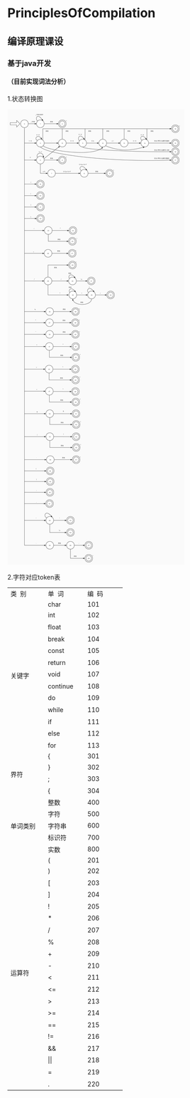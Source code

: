 # PrinciplesOfCompilation
## 编译原理课设

### 基于java开发
#### （目前实现词法分析）
1.状态转换图

![Image text](https://github.com/Lomesome/PrinciplesOfCompilation/blob/master/StateTransitionDiagram.png)

2.字符对应token表

<table border=0 cellpadding=0 cellspacing=0 width=261 style='border-collapse:
 collapse;table-layout:fixed;width:195pt'>
 <col class=xl63 width=87 style='width:65pt'>
 <col width=87 style='width:65pt'>
 <col class=xl63 width=87 style='width:65pt'>
 <tr height=21 style='height:16.0pt'>
  <td height=21 class=xl63 width=87 style='height:16.0pt;width:65pt'>类<span
  style='mso-spacerun:yes'>  </span>别</td>
  <td class=xl63 width=87 style='width:65pt'>单<span style='mso-spacerun:yes'> 
  </span>词</td>
  <td class=xl63 width=87 style='width:65pt'>编<span style='mso-spacerun:yes'> 
  </span>码</td>
 </tr>
 <tr height=21 style='height:16.0pt'>
  <td rowspan=13 height=273 class=xl63 style='height:208.0pt'>关键字</td>
  <td><span lang=EN-US>char</span></td>
  <td class=xl63><span lang=EN-US>101</span></td>
 </tr>
 <tr height=21 style='height:16.0pt'>
  <td height=21 style='height:16.0pt'><span lang=EN-US>int</span></td>
  <td class=xl63><span lang=EN-US>102</span></td>
 </tr>
 <tr height=21 style='height:16.0pt'>
  <td height=21 style='height:16.0pt'><span lang=EN-US>float</span></td>
  <td class=xl63><span lang=EN-US>103</span></td>
 </tr>
 <tr height=21 style='height:16.0pt'>
  <td height=21 style='height:16.0pt'><span lang=EN-US>break</span></td>
  <td class=xl63><span lang=EN-US>104</span></td>
 </tr>
 <tr height=21 style='height:16.0pt'>
  <td height=21 style='height:16.0pt'><span lang=EN-US>const</span></td>
  <td class=xl63><span lang=EN-US>105</span></td>
 </tr>
 <tr height=21 style='height:16.0pt'>
  <td height=21 style='height:16.0pt'><span lang=EN-US>return</span></td>
  <td class=xl63><span lang=EN-US>106</span></td>
 </tr>
 <tr height=21 style='height:16.0pt'>
  <td height=21 style='height:16.0pt'><span lang=EN-US>void</span></td>
  <td class=xl63><span lang=EN-US>107</span></td>
 </tr>
 <tr height=21 style='height:16.0pt'>
  <td height=21 style='height:16.0pt'><span lang=EN-US>continue</span></td>
  <td class=xl63><span lang=EN-US>108</span></td>
 </tr>
 <tr height=21 style='height:16.0pt'>
  <td height=21 style='height:16.0pt'><span lang=EN-US>do</span></td>
  <td class=xl63><span lang=EN-US>109</span></td>
 </tr>
 <tr height=21 style='height:16.0pt'>
  <td height=21 style='height:16.0pt'><span lang=EN-US>while</span></td>
  <td class=xl63><span lang=EN-US>110</span></td>
 </tr>
 <tr height=21 style='height:16.0pt'>
  <td height=21 style='height:16.0pt'><span lang=EN-US>if</span></td>
  <td class=xl63><span lang=EN-US>111</span></td>
 </tr>
 <tr height=21 style='height:16.0pt'>
  <td height=21 style='height:16.0pt'><span lang=EN-US>else</span></td>
  <td class=xl63><span lang=EN-US>112</span></td>
 </tr>
 <tr height=21 style='height:16.0pt'>
  <td height=21 style='height:16.0pt'><span lang=EN-US>for</span></td>
  <td class=xl63><span lang=EN-US>113</span></td>
 </tr>
 <tr height=21 style='height:16.0pt'>
  <td rowspan=4 height=84 class=xl63 style='height:64.0pt'>界符</td>
  <td><span lang=EN-US>{</span></td>
  <td class=xl63><span lang=EN-US>301</span></td>
 </tr>
 <tr height=21 style='height:16.0pt'>
  <td height=21 style='height:16.0pt'><span lang=EN-US>}</span></td>
  <td class=xl63><span lang=EN-US>302</span></td>
 </tr>
 <tr height=21 style='height:16.0pt'>
  <td height=21 style='height:16.0pt'><span lang=EN-US>;</span></td>
  <td class=xl63><span lang=EN-US>303</span></td>
 </tr>
 <tr height=21 style='height:16.0pt'>
  <td height=21 style='height:16.0pt'><span lang=EN-US>{</span></td>
  <td class=xl63><span lang=EN-US>304</span></td>
 </tr>
 <tr height=21 style='height:16.0pt'>
  <td rowspan=5 height=105 class=xl63 style='height:80.0pt'>单词类别</td>
  <td>整数</td>
  <td class=xl63><span lang=EN-US>400</span></td>
 </tr>
 <tr height=21 style='height:16.0pt'>
  <td height=21 style='height:16.0pt'>字符</td>
  <td class=xl63><span lang=EN-US>500</span></td>
 </tr>
 <tr height=21 style='height:16.0pt'>
  <td height=21 style='height:16.0pt'>字符串</td>
  <td class=xl63><span lang=EN-US>600</span></td>
 </tr>
 <tr height=21 style='height:16.0pt'>
  <td height=21 style='height:16.0pt'>标识符</td>
  <td class=xl63><span lang=EN-US>700</span></td>
 </tr>
 <tr height=21 style='height:16.0pt'>
  <td height=21 style='height:16.0pt'>实数</td>
  <td class=xl63><span lang=EN-US>800</span></td>
 </tr>
 <tr height=21 style='height:16.0pt'>
  <td rowspan=20 height=420 class=xl63 style='height:320.0pt'>运算符</td>
  <td><span lang=EN-US>(</span></td>
  <td class=xl63><span lang=EN-US>201</span></td>
 </tr>
 <tr height=21 style='height:16.0pt'>
  <td height=21 style='height:16.0pt'><span lang=EN-US>)</span></td>
  <td class=xl63><span lang=EN-US>202</span></td>
 </tr>
 <tr height=21 style='height:16.0pt'>
  <td height=21 style='height:16.0pt'><span lang=EN-US>[</span></td>
  <td class=xl63><span lang=EN-US>203</span></td>
 </tr>
 <tr height=21 style='height:16.0pt'>
  <td height=21 style='height:16.0pt'><span lang=EN-US>]</span></td>
  <td class=xl63><span lang=EN-US>204</span></td>
 </tr>
 <tr height=21 style='height:16.0pt'>
  <td height=21 style='height:16.0pt'><span lang=EN-US>!</span></td>
  <td class=xl63><span lang=EN-US>205</span></td>
 </tr>
 <tr height=21 style='height:16.0pt'>
  <td height=21 style='height:16.0pt'><span lang=EN-US>*</span></td>
  <td class=xl63><span lang=EN-US>206</span></td>
 </tr>
 <tr height=21 style='height:16.0pt'>
  <td height=21 style='height:16.0pt'><span lang=EN-US>/</span></td>
  <td class=xl63><span lang=EN-US>207</span></td>
 </tr>
 <tr height=21 style='height:16.0pt'>
  <td height=21 style='height:16.0pt'><span lang=EN-US>%</span></td>
  <td class=xl63><span lang=EN-US>208</span></td>
 </tr>
 <tr height=21 style='height:16.0pt'>
  <td height=21 style='height:16.0pt'><span lang=EN-US>+</span></td>
  <td class=xl63><span lang=EN-US>209</span></td>
 </tr>
 <tr height=21 style='height:16.0pt'>
  <td height=21 style='height:16.0pt'><span lang=EN-US>-</span></td>
  <td class=xl63><span lang=EN-US>210</span></td>
 </tr>
 <tr height=21 style='height:16.0pt'>
  <td height=21 style='height:16.0pt'><span lang=EN-US>&lt;&nbsp;</span></td>
  <td class=xl63><span lang=EN-US>211</span></td>
 </tr>
 <tr height=21 style='height:16.0pt'>
  <td height=21 style='height:16.0pt'><span lang=EN-US>&lt;=</span></td>
  <td class=xl63><span lang=EN-US>212</span></td>
 </tr>
 <tr height=21 style='height:16.0pt'>
  <td height=21 style='height:16.0pt'><span lang=EN-US>&gt;&nbsp;</span></td>
  <td class=xl63><span lang=EN-US>213</span></td>
 </tr>
 <tr height=21 style='height:16.0pt'>
  <td height=21 style='height:16.0pt'><span lang=EN-US>&gt;=</span></td>
  <td class=xl63><span lang=EN-US>214</span></td>
 </tr>
 <tr height=21 style='height:16.0pt'>
  <td height=21 style='height:16.0pt'><span lang=EN-US>==</span></td>
  <td class=xl63><span lang=EN-US>215</span></td>
 </tr>
 <tr height=21 style='height:16.0pt'>
  <td height=21 style='height:16.0pt'><span lang=EN-US>!=</span></td>
  <td class=xl63><span lang=EN-US>216</span></td>
 </tr>
 <tr height=21 style='height:16.0pt'>
  <td height=21 style='height:16.0pt'><span lang=EN-US>&amp;&amp;</span></td>
  <td class=xl63><span lang=EN-US>217</span></td>
 </tr>
 <tr height=21 style='height:16.0pt'>
  <td height=21 style='height:16.0pt'><span lang=EN-US>||</span></td>
  <td class=xl63><span lang=EN-US>218</span></td>
 </tr>
 <tr height=21 style='height:16.0pt'>
  <td height=21 style='height:16.0pt'><span lang=EN-US>=</span></td>
  <td class=xl63><span lang=EN-US>219</span></td>
 </tr>
 <tr height=21 style='height:16.0pt'>
  <td height=21 style='height:16.0pt'><span lang=EN-US>.</span></td>
  <td class=xl63><span lang=EN-US>220</span></td>
 </tr>
 <![if supportMisalignedColumns]>
 <tr height=0 style='display:none'>
  <td width=87 style='width:65pt'></td>
  <td width=87 style='width:65pt'></td>
  <td width=87 style='width:65pt'></td>
 </tr>
 <![endif]>
</table>
